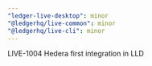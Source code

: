 ```yaml
---
"ledger-live-desktop": minor
"@ledgerhq/live-common": minor
"@ledgerhq/live-cli": minor
---
```


LIVE-1004 Hedera first integration in LLD
